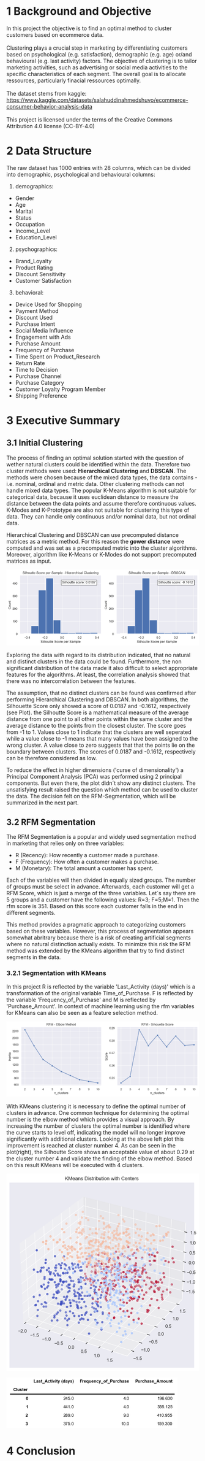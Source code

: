 # 1 Background and Objective
In this project the objective is to find an optimal method to cluster customers based on ecommerce data.
<br><br>
Clustering plays a crucial step in marketing by differentiating customers based on psychological (e.g. satisfaction), demographic (e.g. age) or/and behavioural (e.g. last activity) factors. The objective of clustering is to tailor marketing activities, such as advertising or social media activities to the specific characteristics of each segment. The overall goal is to allocate ressources, particularly finacial ressources optimally.
<br><br>
The dataset stems from kaggle: https://www.kaggle.com/datasets/salahuddinahmedshuvo/ecommerce-consumer-behavior-analysis-data
<br><br>
This project is licensed under the terms of the Creative Commons Attribution 4.0 license (CC-BY-4.0)


# 2 Data Structure

The raw dataset has 1000 entries with 28 columns, which can be divided into demographic, psychological and behavioural columns:

1. demographics: 
  * Gender
  * Age 
  * Marital 
  * Status 
  * Occupation 
  * Income_Level 
  * Education_Level 

2. psychographics: 
- Brand_Loyalty 
- Product Rating 
- Discount Sensitivity 
- Customer Satisfaction 

3. behavioral: 
- Device Used for Shopping
- Payment Method 
- Discount Used 
- Purchase Intent 
- Social Media Influence 
- Engagement with Ads 
- Purchase Amount 
- Frequency of Purchase
- Time Spent on Product_Research 
- Return Rate 
- Time to Decision 
- Purchase Channel
- Purchase Category 
- Customer Loyalty Program Member 
- Shipping Preference

# 3 Executive Summary
## 3.1 Initial Clustering
The process of finding an optimal solution started with the question of wether natural clusters could be identified within the data. Therefore two cluster methods were used: <b>Hierarchical Clustering</b> and <b>DBSCAN</b>. The methods were chosen because of the mixed data types, the data contains - i.e. nominal, ordinal and metric data. Other clustering methods can not handle mixed data types. The popular K-Means algorithm is not suitable for categorical data, because it uses euclidean distance to measure the distance between the data points and assume therefore continuous values. K-Modes and K-Prototype are also not suitable for clustering this type of data. They can handle only continuous and/or nominal data, but not ordinal data. 

Hierarchical Clustering and DBSCAN can use precomputed distance matrices as a metric method. For this reason the <b>gower distance</b> were computed and was set as a precomputed metric into the cluster algorithms. Moreover, algorithm like K-Means or K-Modes do not support precomputed matrices as input.

![Silhoutte_Plot](/assets/img/Silhoutte_Score_per_Sample.png)

Exploring the data with regard to its distribution indicated, that no natural and distinct clusters in the data could be found. Furthermore, the non significant distribution of the data made it also difficult to select appropriate features for the algorithms. At least, the correlation analysis showed that there was no intercorrelation between the features.

The assumption, that no distinct clusters can be found was confirmed after performing Hierarchical Clustering and DBSCAN. In both algorithms, the Silhouette Score only showed a score of 0.0187 and -0.1612, respectively (see Plot). the Silhoutte Score is a mathematical measure of the average distance from one point to all other points within the same cluster and the average distance to the points from the closest cluster. The score goes from -1 to 1. Values close to 1 indicate that the clusters are well seperated while a value close to -1 means that many values have been assigned to the wrong cluster. A value close to zero suggests that that the points lie on the boundary between clusters. The scores of 0.0187 and -0.1612, respectively can be therefore considered as low.

To reduce the effect in higher dimensions ('curse of dimensionality') a Principal Component Analysis (PCA) was performed using 2 principal components. But even there, the plot didn´t show any distinct clusters. The unsatisfying result raised the question which method can be used to cluster the data. The decision felt on the RFM-Segmentation, which will be summarized in the next part.


## 3.2 RFM Segmentation

The RFM Segmentation is a popular and widely used segmentation method in marketing that relies only on three variables:

* R (Recency): How recently a customer made a purchase.
* F (Frequency): How often a customer makes a purchase.
* M (Monetary): The total amount a customer has spent. 

Each of the variables will then divided in equally sized groups. The number of groups must be select in advance. Afterwards, each customer will get a RFM Score, which is just a merge of the three variables. Let´s say there are 5 groups and a customer have the following values: R=3; F=5;M=1. Then the rfm score is 351. Based on this score each customer falls in the end in different segments.

This method provides a pragmatic approach to categorizing customers based on these variables. However, this process of segmentation appears somewhat abritrary because there is a risk of creating artificial segments where no natural distinction actually exists. To minimize this risk the RFM method was extended by the KMeans algorithm that try to find distinct segments in the data.

### 3.2.1 Segmentation with KMeans

In this project R is reflected by the variable 'Last_Activity (days)' which is a transformation of the original variable Time_of_Purchase. F is reflected by the variable 'Frequency_of_Purchase' and M is reflected by 'Purchase_Amount'. In context of machine learning using the rfm variables for KMeans can also be seen as a feature selection method.

![Elbow and Silhoutte Plot](assets/img/Elbow_Silhoutte_Plot.png)

With KMeans clustering it is necessary to define the optimal number of clusters in advance. One common technique for determining the optimal number is the elbow method which provides a visual approach. By increasing the number of clusters the optimal number is identified where the curve starts to level off, indicating the model will no longer improve significantly with additional clusters. Looking at the above left plot this improvement is reached at cluster number 4. As can be seen in the plot(right), the Silhoutte Score shows an acceptable value of about 0.29 at the cluster number 4 and validate the finding of the elbow method. Based on this result KMeans will be executed with 4 clusters. 

![KMeans Distribution](/assets/img/KMeans_Distribution.png)

![Cluster Means](/assets/img/cluster_means.png)



# 4 Conclusion